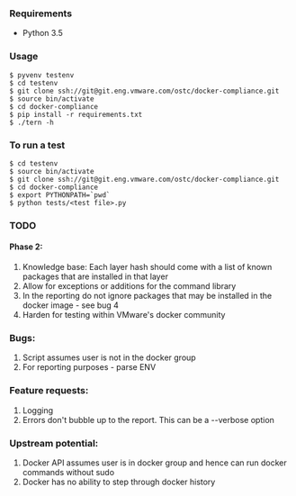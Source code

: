 ### Requirements
- Python 3.5

### Usage
```
$ pyvenv testenv
$ cd testenv
$ git clone ssh://git@git.eng.vmware.com/ostc/docker-compliance.git
$ source bin/activate
$ cd docker-compliance
$ pip install -r requirements.txt
$ ./tern -h
```

### To run a test
```
$ cd testenv
$ source bin/activate
$ git clone ssh://git@git.eng.vmware.com/ostc/docker-compliance.git
$ cd docker-compliance
$ export PYTHONPATH=`pwd`
$ python tests/<test file>.py
```

### TODO

#### Phase 2:

1. Knowledge base: Each layer hash should come with a list of known packages that are installed in that layer
2. Allow for exceptions or additions for the command library
3. In the reporting do not ignore packages that may be installed in the docker image - see bug 4
4. Harden for testing within VMware's docker community

### Bugs:
1. Script assumes user is not in the docker group
2. For reporting purposes - parse ENV

### Feature requests:
1. Logging
2. Errors don't bubble up to the report. This can be a --verbose option

### Upstream potential:
1. Docker API assumes user is in docker group and hence can run docker commands without sudo
2. Docker has no ability to step through docker history
